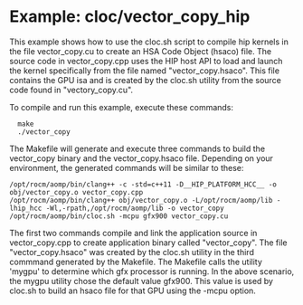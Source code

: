 Example: cloc/vector_copy_hip
==============================

This example shows how to use the cloc.sh script to compile hip kernels in the file vector_copy.cu
to create an HSA Code Object (hsaco) file.
The source code in vector_copy.cpp uses the HIP host API to load and launch the kernel specifically
from the file named "vector_copy.hsaco".
This file contains the GPU isa and is created by the cloc.sh utility from the source code found in "vectory_copy.cu".

To compile and run this example, execute these commands:

```
  make
  ./vector_copy
```

The Makefile will generate and execute three commands to build the vector_copy binary
and the vector_copy.hsaco file.
Depending on your environment, the generated commands will be similar to these:
```
/opt/rocm/aomp/bin/clang++ -c -std=c++11 -D__HIP_PLATFORM_HCC__ -o obj/vector_copy.o vector_copy.cpp
/opt/rocm/aomp/bin/clang++ obj/vector_copy.o -L/opt/rocm/aomp/lib -lhip_hcc -Wl,-rpath,/opt/rocm/aomp/lib -o vector_copy
/opt/rocm/aomp/bin/cloc.sh -mcpu gfx900 vector_copy.cu

```
The first two commands compile and link the application source in vector_copy.cpp
to create application binary called "vector_copy".
The file "vector_copy.hsaco" was created by the cloc.sh utility in the third commmand generated by the Makefile.
The Makefile calls the utility 'mygpu' to determine which gfx processor is running.
In the above scenario, the mygpu utility chose the default value gfx900.
This value is used by cloc.sh to build an hsaco file for that GPU using the -mcpu option.

